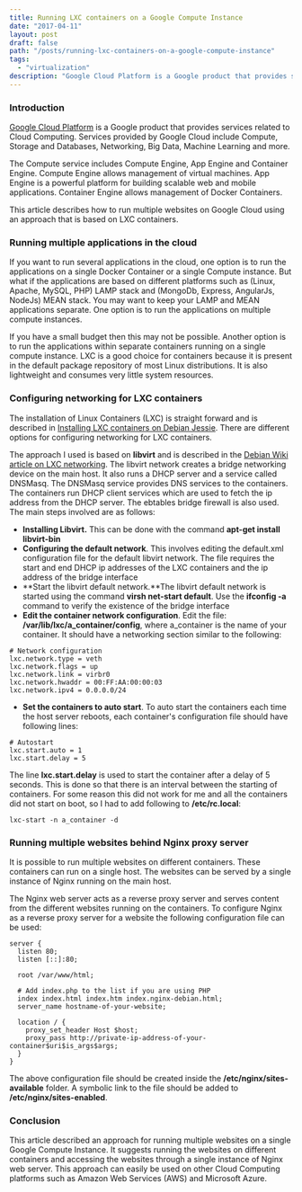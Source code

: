 ```yaml
---
title: Running LXC containers on a Google Compute Instance
date: "2017-04-11"
layout: post
draft: false
path: "/posts/running-lxc-containers-on-a-google-compute-instance"
tags:
  - "virtualization"
description: "Google Cloud Platform is a Google product that provides services related to Cloud Computing. Services provided by Google Cloud include Compute, Storage and Databases, Networking, Big Data, Machine Learning and more."
---
```


### Introduction
[Google Cloud Platform](https://cloud.google.com/) is a Google product that provides services related to Cloud Computing. Services provided by Google Cloud include Compute, Storage and Databases, Networking, Big Data, Machine Learning and more.

The Compute service includes Compute Engine, App Engine and Container Engine. Compute Engine allows management of virtual machines. App Engine is a powerful platform for building scalable web and mobile applications. Container Engine allows management of Docker Containers.

This article describes how to run multiple websites on Google Cloud using an approach that is based on LXC containers.

### Running multiple applications in the cloud
If you want to run several applications in the cloud, one option is to run the applications on a single Docker Container or a single Compute instance. But what if the applications are based on different platforms such as (Linux, Apache, MySQL, PHP) LAMP stack and (MongoDb, Express, AngularJs, NodeJs) MEAN stack. You may want to keep your LAMP and MEAN applications separate. One option is to run the applications on multiple compute instances.

If you have a small budget then this may not be possible. Another option is to run the applications within separate containers running on a single compute instance. LXC is a good choice for containers because it is present in the default package repository of most Linux distributions. It is also lightweight and consumes very little system resources.

### Configuring networking for LXC containers
The installation of Linux Containers (LXC) is straight forward and is described in [Installing LXC containers on Debian Jessie](/posts/installing-lxc-containers-on-debian-jessie). There are different options for configuring networking for LXC containers.

The approach I used is based on **libvirt** and is described in the [Debian Wiki article on LXC networking](https://wiki.debian.org/LXC/LibVirtDefaultNetwork). The libvirt network creates a bridge networking device on the main host. It also runs a DHCP server and a service called DNSMasq. The DNSMasq service provides DNS services to the containers. The containers run DHCP client services which are used to fetch the ip address from the DHCP server. The ebtables bridge firewall is also used. The main steps involved are as follows:

* **Installing Libvirt.** This can be done with the command **apt-get install libvirt-bin**
* **Configuring the default network**. This involves editing the default.xml configuration file for the default libvirt network. The file requires the start and end DHCP ip addresses of the LXC containers and the ip address of the bridge interface
* **Start the libvirt default network.**The libvirt default network is started using the command **virsh net-start default**. Use the **ifconfig -a** command to verify the existence of the bridge interface
* **Edit the container network configuration**. Edit the file: **/var/lib/lxc/a_container/config**, where a_container is the name of your container. It should have a networking section similar to the following:

```
# Network configuration
lxc.network.type = veth
lxc.network.flags = up
lxc.network.link = virbr0
lxc.network.hwaddr = 00:FF:AA:00:00:03
lxc.network.ipv4 = 0.0.0.0/24
```

* **Set the containers to auto start**. To auto start the containers each time the host server reboots, each container's configuration file should have following lines:

```
# Autostart
lxc.start.auto = 1
lxc.start.delay = 5
```

The line **lxc.start.delay** is used to start the container after a delay of 5 seconds. This is done so that there is an interval between the starting of containers. For some reason this did not work for me and all the containers did not start on boot, so I had to add following to **/etc/rc.local**:

```
lxc-start -n a_container -d
```

### Running multiple websites behind Nginx proxy server
It is possible to run multiple websites on different containers. These containers can run on a single host. The websites can be served by a single instance of Nginx running on the main host.

The Nginx web server acts as a reverse proxy server and serves content from the different websites running on the containers. To configure Nginx as a reverse proxy server for a website the following configuration file can be used:

```
server {
  listen 80;
  listen [::]:80;

  root /var/www/html;

  # Add index.php to the list if you are using PHP
  index index.html index.htm index.nginx-debian.html;
  server_name hostname-of-your-website;

  location / {
    proxy_set_header Host $host;
    proxy_pass http://private-ip-address-of-your-container$uri$is_args$args;
  }
}
```

The above configuration file should be created inside the **/etc/nginx/sites-available** folder. A symbolic link to the file should be added to **/etc/nginx/sites-enabled**.

### Conclusion
This article described an approach for running multiple websites on a single Google Compute Instance. It suggests running the websites on different containers and accessing the websites through a single instance of Nginx web server. This approach can easily be used on other Cloud Computing platforms such as Amazon Web Services (AWS) and Microsoft Azure.
